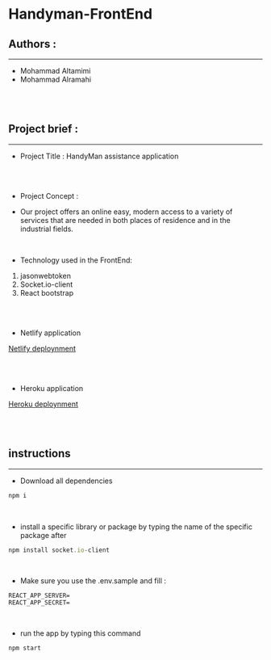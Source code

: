# Handyman-FrontEnd


## Authors : 
---

- Mohammad Altamimi
- Mohammad Alramahi
<br/>
<br/>

## Project brief : 
---

* Project Title : HandyMan assistance application
<br/>
<br/>

* Project Concept :
- Our project offers an online easy, modern access to a variety of services that are needed in both places of residence and in the industrial fields.

<br/>


* Technology used in the FrontEnd:
1. jasonwebtoken
2. Socket.io-client
3. React bootstrap

<br/>
<br/>


* Netlify application

[Netlify deploynment](https://handyman-services.netlify.app/)

<br/>
<br/>


* Heroku application

[Heroku deploynment](https://handyman-backend-project.herokuapp.com/)



<br/>
<br/>

## instructions
---


* Download all dependencies 

```js
npm i
```

<br/>

* install a specific library or package by typing the name of the specific package after

```js
npm install socket.io-client
```
<br/>


* Make sure you use the .env.sample and fill :

```
REACT_APP_SERVER=
REACT_APP_SECRET=
```
<br/>

* run the app by typing this command 

```
npm start
```
